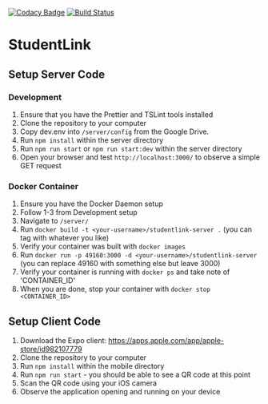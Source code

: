 [![Codacy Badge](https://api.codacy.com/project/badge/Grade/0220bed4bff242779f7e9102ad56a411)](https://www.codacy.com/manual/StudentLink/cpen-321-server?utm_source=github.com&amp;utm_medium=referral&amp;utm_content=DConnorFong/cpen-321-server&amp;utm_campaign=Badge_Grade)
[![Build Status](https://travis-ci.com/DConnorFong/cpen-321-server.svg?branch=master)](https://travis-ci.com/DConnorFong/cpen-321-server)
# StudentLink

## Setup Server Code

### Development
1.  Ensure that you have the Prettier and TSLint tools installed
2.  Clone the repository to your computer
3.  Copy dev.env into `/server/config` from the Google Drive.
4.  Run `npm install` within the server directory
5.  Run `npm run start` or `npm run start:dev` within the server directory
6.  Open your browser and test `http://localhost:3000/` to observe a simple GET request

### Docker Container
1.  Ensure you have the Docker Daemon setup
2.  Follow 1-3 from Development setup
3.  Navigate to `/server/`
4.  Run `docker build -t <your-username>/studentlink-server .` (you can tag with whatever you like)
5.  Verify your container was built with `docker images`
6.  Run `docker run -p 49160:3000 -d <your-username>/studentlink-server` (you can replace 49160 with something else but leave 3000)
7.  Verify your container is running with `docker ps` and take note of 'CONTAINER_ID'
8.  When you are done, stop your container with `docker stop <CONTAINER_ID>`

## Setup Client Code

1.  Download the Expo client: <https://apps.apple.com/app/apple-store/id982107779>
2.  Clone the repository to your computer
3.  Run `npm install` within the mobile directory
4.  Run `npm run start` - you should be able to see a QR code at this point
5.  Scan the QR code using your iOS camera
6.  Observe the application opening and running on your device
